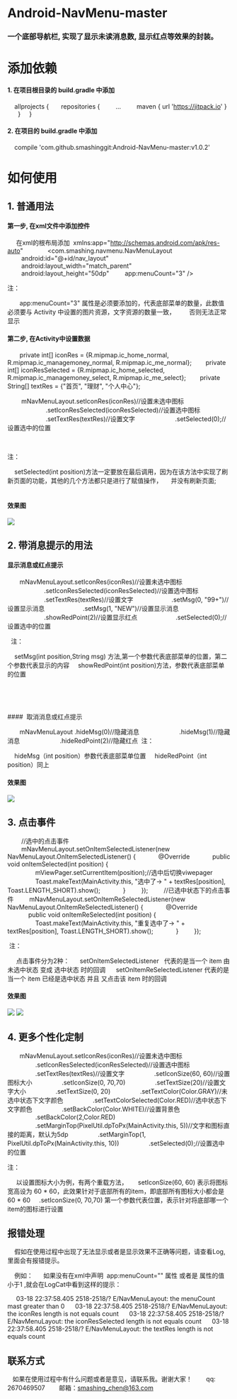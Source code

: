 # Android-NavMenu-master


### 一个底部导航栏, 实现了显示未读消息数, 显示红点等效果的封装。

# 添加依赖

#### 1. 在项目根目录的 build.gradle 中添加

    allprojects {
      repositories {
        ...
        maven { url 'https://jitpack.io' }
      }
    }

#### 2. 在项目的 build.gradle 中添加

    compile 'com.github.smashinggit:Android-NavMenu-master:v1.0.2'


# 如何使用


## 1. 普通用法

#### 第一步, 在xml文件中添加控件

     在xml的根布局添加  xmlns:app="http://schemas.android.com/apk/res-auto"
      
      <com.smashing.navmenu.NavMenuLayout
        android:id="@+id/nav_layout"
        android:layout_width="match_parent"
        android:layout_height="50dp"
        app:menuCount="3" />

注：

       app:menuCount="3" 属性是必须要添加的，代表底部菜单的数量，此数值必须要与 Activity 中设置的图片资源，文字资源的数量一致，
       否则无法正常显示

#### 第二步, 在Activity中设置数据

       private int[] iconRes = {R.mipmap.ic_home_normal, R.mipmap.ic_managemoney_normal, R.mipmap.ic_me_normal};
       private int[] iconResSelected = {R.mipmap.ic_home_selected, R.mipmap.ic_managemoney_select, R.mipmap.ic_me_select};
       private String[] textRes = {"首页", "理财", "个人中心"};

        mNavMenuLayout.setIconRes(iconRes)//设置未选中图标
                      .setIconResSelected(iconResSelected)//设置选中图标
                      .setTextRes(textRes)//设置文字
                      .setSelected(0);//设置选中的位置

     

注：

    setSelected(int position)方法一定要放在最后调用，因为在该方法中实现了刷新页面的功能，其他的几个方法都只是进行了赋值操作，
    并没有刷新页面;
           
           
          
#### 效果图


![](https://github.com/smashinggit/Android-NavMenu-master/blob/master/Screenshots/pic1.png)



## 2. 带消息提示的用法

#### 显示消息或红点提示

       mNavMenuLayout.setIconRes(iconRes)//设置未选中图标
                     .setIconResSelected(iconResSelected)//设置选中图标
                     .setTextRes(textRes)//设置文字
                     .setMsg(0, "99+")//设置显示消息
                     .setMsg(1, "NEW")//设置显示消息
                     .showRedPoint(2)//设置显示红点
                     .setSelected(0);//设置选中的位置

  注： 

    setMsg(int position,String msg) 方法,第一个参数代表底部菜单的位置，第二个参数代表显示的内容
    showRedPoint(int position)方法，参数代表底部菜单的位置

 


   

####  取消消息或红点提示

       mNavMenuLayout .hideMsg(0)//隐藏消息
                      .hideMsg(1)//隐藏消息
                      .hideRedPoint(2)//隐藏红点
 注：

    hideMsg（int position）参数代表底部菜单位置
    hideRedPoint（int position）同上

#### 效果图

![](https://github.com/smashinggit/Android-NavMenu-master/blob/master/Screenshots/pic2.png)

## 3. 点击事件

        //选中的点击事件
        mNavMenuLayout.setOnItemSelectedListener(new NavMenuLayout.OnItemSelectedListener() {
            @Override
            public void onItemSelected(int position) {
                mViewPager.setCurrentItem(position);//选中后切换viwepager
                Toast.makeText(MainActivity.this, "选中了-> " + textRes[position], Toast.LENGTH_SHORT).show();
            }
        });
        //已选中状态下的点击事件
        mNavMenuLayout.setOnItemReSelectedListener(new NavMenuLayout.OnItemReSelectedListener() {
            @Override
            public void onItemReSelected(int position) {
                Toast.makeText(MainActivity.this, "重复选中了-> " + textRes[position], Toast.LENGTH_SHORT).show();
            }
        });

 注：

     点击事件分为2种：
     setOnItemSelectedListener   代表的是当一个 item 由 未选中状态 变成 选中状态 时的回调
     setOnItemReSelectedListener 代表的是当一个 item 已经是选中状态 并且 又点击该 item 时的回调
#### 效果图

![](https://github.com/smashinggit/Android-NavMenu-master/blob/master/Screenshots/pic3.png)
![](https://github.com/smashinggit/Android-NavMenu-master/blob/master/Screenshots/pic4.png)


## 4. 更多个性化定制

       mNavMenuLayout.setIconRes(iconRes)//设置未选中图标
                .setIconResSelected(iconResSelected)//设置选中图标
                .setTextRes(textRes)//设置文字
                .setIconSize(60, 60)//设置图标大小
                .setIconSize(0, 70,70)
                .setTextSize(20)//设置文字大小
                .setTextSize(0, 20)
                .setTextColor(Color.GRAY)//未选中状态下文字颜色
                .setTextColorSelected(Color.RED)//选中状态下文字颜色
                .setBackColor(Color.WHITE)//设置背景色
                .setBackColor(2,Color.RED)
                .setMarginTop(PixelUtil.dpToPx(MainActivity.this, 5))//文字和图标直接的距离，默认为5dp
                .setMarginTop(1, PixelUtil.dpToPx(MainActivity.this, 10))
                .setSelected(0);//设置选中的位置

注：

     以设置图标大小为例，有两个重载方法，
     setIconSize(60, 60) 表示将图标宽高设为 60 * 60，此效果针对于底部所有的item，即底部所有图标大小都会是 60 * 60
    .setIconSize(0, 70,70) 第一个参数代表位置，表示针对将底部哪一个item的图标进行设置


## 报错处理
    假如在使用过程中出现了无法显示或者是显示效果不正确等问题，请查看Log,里面会有报错提示。

    例如：
     如果没有在xml中声明  app:menuCount="" 属性 或者是 属性的值 小于1 ,就会在LogCat中看到这样的提示：

     03-18 22:37:58.405 2518-2518/? E/NavMenuLayout: the menuCount mast greater than 0
     03-18 22:37:58.405 2518-2518/? E/NavMenuLayout: the iconRes length is not equals count
     03-18 22:37:58.405 2518-2518/? E/NavMenuLayout: the iconResSelected length is not equals count
     03-18 22:37:58.405 2518-2518/? E/NavMenuLayout: the textRes length is not equals count
     
## 联系方式

   如果在使用过程中有什么问题或者是意见，请联系我。谢谢大家！
   
   qq: 2670469507
   
   邮箱：smashing_chen@163.com
      
